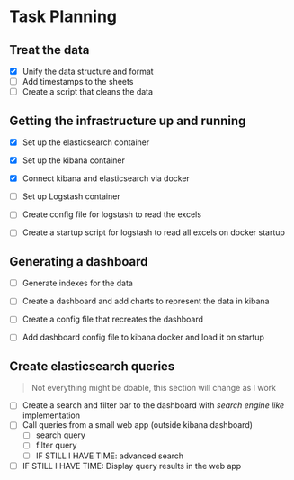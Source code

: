 # Task Planning

## Treat the data
- [x] Unify the data structure and format
- [ ] Add timestamps to the sheets
- [ ] Create a script that cleans the data

## Getting the infrastructure up and running
- [x] Set up the elasticsearch container
- [x] Set up the kibana container
- [x] Connect kibana and elasticsearch via docker
- [ ] Set up Logstash container
- [ ] Create config file for logstash to read the excels
- [ ] Create a startup script for logstash to read all excels on docker startup


## Generating a dashboard
- [ ] Generate indexes for the data
- [ ] Create a dashboard and add charts to represent the data in kibana
- [ ] Create a config file that recreates the dashboard
- [ ] Add dashboard config file to kibana docker and load it on startup


## Create elasticsearch queries
> Not everything might be doable, this section will change as I work
- [ ] Create a search and filter bar to the dashboard with _search engine like_ implementation
- [ ] Call queries from a small web app (outside kibana dashboard)
	- [ ] search query
	- [ ] filter query
	- [ ] IF STILL I HAVE TIME: advanced search
- [ ] IF STILL I HAVE TIME: Display query results in the web app